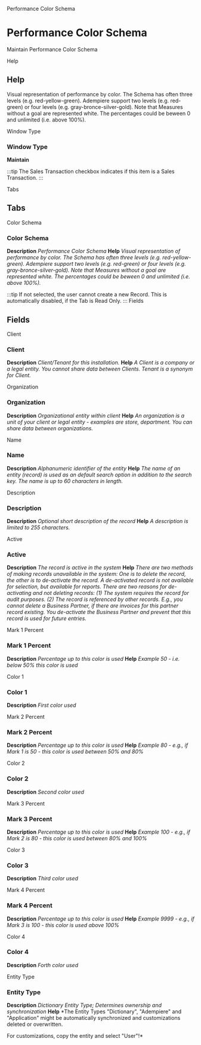 
Performance Color Schema
# Performance Color Schema


Maintain Performance Color Schema

Help
## Help

Visual representation of performance by color.  The Schema has often three levels (e.g. red-yellow-green).  Adempiere support two levels (e.g. red-green) or four levels (e.g. gray-bronce-silver-gold).  Note that Measures without a goal are represented white.  The percentages could be beween 0 and unlimited (i.e. above 100%).

Window Type
### Window Type

**Maintain**

:::tip
The Sales Transaction checkbox indicates if this item is a Sales Transaction.
:::

Tabs
## Tabs


Color Schema
### Color Schema

**Description**
 *Performance Color Schema*
**Help**
 *Visual representation of performance by color.  The Schema has often three levels (e.g. red-yellow-green).  Adempiere support two levels (e.g. red-green) or four levels (e.g. gray-bronce-silver-gold).  Note that Measures without a goal are represented white.  The percentages could be beween 0 and unlimited (i.e. above 100%).*

:::tip
If not selected, the user cannot create a new Record.  This is automatically disabled, if the Tab is Read Only.
:::
Fields
## Fields


Client
### Client

**Description**
 *Client/Tenant for this installation.*
**Help**
 *A Client is a company or a legal entity. You cannot share data between Clients. Tenant is a synonym for Client.*

Organization
### Organization

**Description**
 *Organizational entity within client*
**Help**
 *An organization is a unit of your client or legal entity - examples are store, department. You can share data between organizations.*

Name
### Name

**Description**
 *Alphanumeric identifier of the entity*
**Help**
 *The name of an entity (record) is used as an default search option in addition to the search key. The name is up to 60 characters in length.*

Description
### Description

**Description**
 *Optional short description of the record*
**Help**
 *A description is limited to 255 characters.*

Active
### Active

**Description**
 *The record is active in the system*
**Help**
 *There are two methods of making records unavailable in the system: One is to delete the record, the other is to de-activate the record. A de-activated record is not available for selection, but available for reports.
There are two reasons for de-activating and not deleting records:
(1) The system requires the record for audit purposes.
(2) The record is referenced by other records. E.g., you cannot delete a Business Partner, if there are invoices for this partner record existing. You de-activate the Business Partner and prevent that this record is used for future entries.*

Mark 1 Percent
### Mark 1 Percent

**Description**
 *Percentage up to this color is used*
**Help**
 *Example 50 - i.e. below 50% this color is used*

Color 1
### Color 1

**Description**
 *First color used*

Mark 2 Percent
### Mark 2 Percent

**Description**
 *Percentage up to this color is used*
**Help**
 *Example 80 - e.g., if Mark 1 is 50 - this color is used between 50% and 80%*

Color 2
### Color 2

**Description**
 *Second color used*

Mark 3 Percent
### Mark 3 Percent

**Description**
 *Percentage up to this color is used*
**Help**
 *Example 100 - e.g., if Mark 2 is 80 - this color is used between 80% and 100%*

Color 3
### Color 3

**Description**
 *Third color used*

Mark 4 Percent
### Mark 4 Percent

**Description**
 *Percentage up to this color is used*
**Help**
 *Example 9999 - e.g., if Mark 3 is 100 - this color is used above 100%*

Color 4
### Color 4

**Description**
 *Forth color used*

Entity Type
### Entity Type

**Description**
 *Dictionary Entity Type; Determines ownership and synchronization*
**Help**
 *The Entity Types "Dictionary", "Adempiere" and "Application" might be automatically synchronized and customizations deleted or overwritten.  

For customizations, copy the entity and select "User"!*
